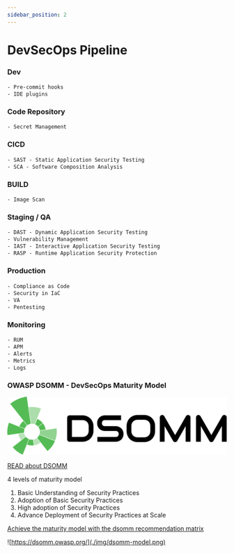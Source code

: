 ```yaml
---
sidebar_position: 2
---
```


# DevSecOps Pipeline

### Dev
    - Pre-commit hooks
    - IDE plugins
### Code Repository
    - Secret Management
### CICD
    - SAST - Static Application Security Testing
    - SCA - Software Composition Analysis
### BUILD
    - Image Scan
### Staging / QA 
    - DAST - Dynamic Application Security Testing
    - Vulnerability Management
    - IAST - Interactive Application Security Testing
    - RASP - Runtime Application Security Protection
### Production
    - Compliance as Code
    - Security in IaC
    - VA
    - Pentesting
### Monitoring
    - RUM
    - APM
    - Alerts
    - Metrics
    - Logs

### OWASP DSOMM - DevSecOps Maturity Model

![OWASP DSOMM](./img/dsomm-logo.png)

[READ about DSOMM](https://owasp.org/www-project-devsecops-maturity-model/)

4 levels of maturity model

1. Basic Understanding of Security Practices
2. Adoption of Basic Security Practices
3. High adoption of Security Practices
4. Advance Deployment of Security Practices at Scale

[Achieve the maturity model with the dsomm recommendation matrix](https://dsomm.owasp.org/)

![https://dsomm.owasp.org/](./img/dsomm-model.png)
